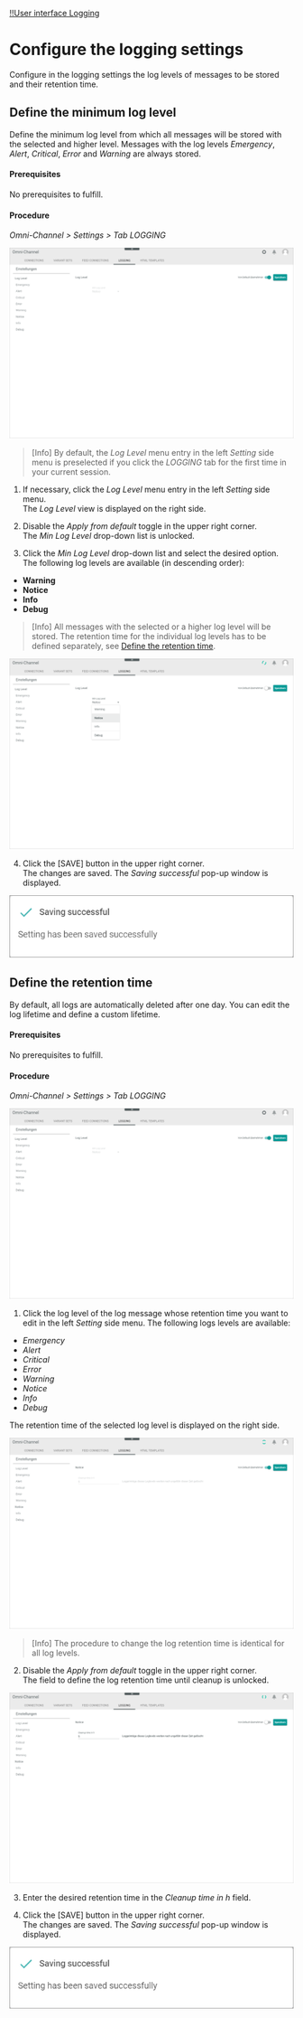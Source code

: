 [!!User interface Logging](../UserInterface/to_be_completed)

# Configure the logging settings

Configure in the logging settings the log levels of messages to be stored and their retention time.


## Define the minimum log level

Define the minimum log level from which all messages will be stored with the selected and higher level.
Messages with the log levels *Emergency*, *Alert*, *Critical*, *Error* and *Warning* are always stored.

#### Prerequisites

No prerequisites to fulfill.

#### Procedure

*Omni-Channel > Settings > Tab LOGGING*

![Logging](../../Assets/Screenshots/Channels/Settings/Logging/Logging.png "[Logging]")

> [Info] By default, the *Log Level* menu entry in the left *Setting* side menu is preselected if you click the *LOGGING* tab for the first time in your current session.

1. If necessary, click the *Log Level* menu entry in the left *Setting* side menu.   
  The *Log Level* view is displayed on the right side.

2. Disable the *Apply from default* toggle in the upper right corner.   
  The *Min Log Level* drop-down list is unlocked.

3. Click the *Min Log Level* drop-down list and select the desired option. The following log levels are available (in descending order):
  - **Warning**
  - **Notice**
  - **Info**
  - **Debug**

  > [Info] All messages with the selected or a higher log level will be stored. The retention time for the individual log levels has to be defined separately, see [Define the retention time](#define-the-retention-time).

  ![Logging](../../Assets/Screenshots/Channels/Settings/Logging/LogLevel.png "[Logging]")

4. Click the [SAVE] button in the upper right corner.   
  The changes are saved. The *Saving successful* pop-up window is displayed.

  ![Saving successful](../../Assets/Screenshots/Channels/Settings/Logging/SavingSuccessful.png "[Saving successful]")




## Define the retention time

By default, all logs are automatically deleted after one day. You can edit the log lifetime and define a custom lifetime.

#### Prerequisites

No prerequisites to fulfill.

#### Procedure

*Omni-Channel > Settings > Tab LOGGING*

![Logging](../../Assets/Screenshots/Channels/Settings/Logging/Logging.png "[Logging]")

1. Click the log level of the log message whose retention time you want to edit in the left *Setting* side menu. The following logs levels are available:
  - *Emergency*
  - *Alert*
  - *Critical*
  - *Error*
  - *Warning*
  - *Notice*
  - *Info*
  - *Debug*

  The retention time of the selected log level is displayed on the right side.

  ![Notice](../../Assets/Screenshots/Channels/Settings/Logging/Notice.png "[Notice]")

  >[Info] The procedure to change the log retention time is identical for all log levels.

2. Disable the *Apply from default* toggle in the upper right corner.   
  The field to define the log retention time until cleanup is unlocked.

  ![Retention time](../../Assets/Screenshots/Channels/Settings/Logging/RetentionTime.png "[Retention time]")

3. Enter the desired retention time in the *Cleanup time in h* field.

4. Click the [SAVE] button in the upper right corner.   
  The changes are saved. The *Saving successful* pop-up window is displayed.

  ![Saving successful](../../Assets/Screenshots/Channels/Settings/Logging/SavingSuccessful.png "[Saving successful]")
